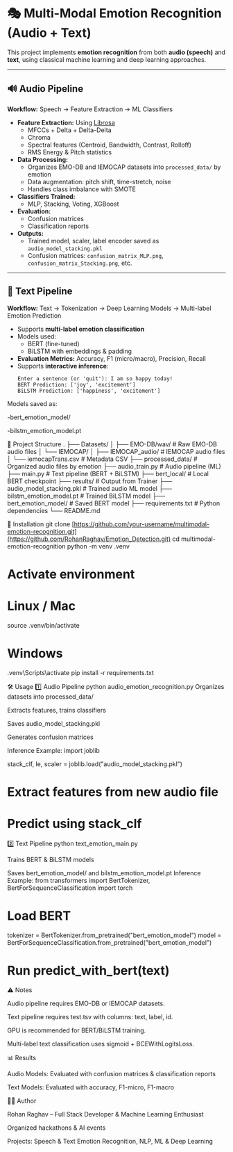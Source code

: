 # 🎭 Multi-Modal Emotion Recognition (Audio + Text)

This project implements **emotion recognition** from both **audio (speech)** and **text**, using classical machine learning and deep learning approaches.

---

## 🔊 Audio Pipeline
**Workflow:** Speech → Feature Extraction → ML Classifiers

- **Feature Extraction:** Using [Librosa](https://librosa.org/)
  - MFCCs + Delta + Delta-Delta
  - Chroma
  - Spectral features (Centroid, Bandwidth, Contrast, Rolloff)
  - RMS Energy & Pitch statistics
- **Data Processing:**
  - Organizes EMO-DB and IEMOCAP datasets into `processed_data/` by emotion
  - Data augmentation: pitch shift, time-stretch, noise
  - Handles class imbalance with SMOTE
- **Classifiers Trained:**
  - MLP, Stacking, Voting, XGBoost
- **Evaluation:**
  - Confusion matrices
  - Classification reports
- **Outputs:**
  - Trained model, scaler, label encoder saved as `audio_model_stacking.pkl`
  - Confusion matrices: `confusion_matrix_MLP.png`, `confusion_matrix_Stacking.png`, etc.

---

## 📝 Text Pipeline
**Workflow:** Text → Tokenization → Deep Learning Models → Multi-label Emotion Prediction

- Supports **multi-label emotion classification**
- Models used:
  - BERT (fine-tuned)
  - BiLSTM with embeddings & padding
- **Evaluation Metrics:** Accuracy, F1 (micro/macro), Precision, Recall
- Supports **interactive inference**:
  ```text
  Enter a sentence (or 'quit'): I am so happy today!
  BERT Prediction: ['joy', 'excitement']
  BiLSTM Prediction: ['happiness', 'excitement']

Models saved as:

-bert_emotion_model/

-bilstm_emotion_model.pt

📂 Project Structure
.
├── Datasets/
│   ├── EMO-DB/wav/           # Raw EMO-DB audio files
│   └── IEMOCAP/
│       ├── IEMOCAP_audio/    # IEMOCAP audio files
│       └── iemocapTrans.csv  # Metadata CSV
├── processed_data/           # Organized audio files by emotion
├── audio_train.py            # Audio pipeline (ML)
├── main.py                   # Text pipeline (BERT + BiLSTM)
├── bert_local/               # Local BERT checkpoint
├── results/                  # Output from Trainer
├── audio_model_stacking.pkl  # Trained audio ML model
├── bilstm_emotion_model.pt   # Trained BiLSTM model
├── bert_emotion_model/       # Saved BERT model
├── requirements.txt          # Python dependencies
└── README.md

🚀 Installation
git clone [https://github.com/your-username/multimodal-emotion-recognition.git](https://github.com/RohanRaghav/Emotion_Detection.git)
cd multimodal-emotion-recognition
python -m venv .venv
# Activate environment
# Linux / Mac
source .venv/bin/activate
# Windows
.venv\Scripts\activate
pip install -r requirements.txt

🛠 Usage
1️⃣ Audio Pipeline
python audio_emotion_recognition.py
Organizes datasets into processed_data/

Extracts features, trains classifiers

Saves audio_model_stacking.pkl

Generates confusion matrices

Inference Example:
import joblib

stack_clf, le, scaler = joblib.load("audio_model_stacking.pkl")
# Extract features from new audio file
# Predict using stack_clf
2️⃣ Text Pipeline
python text_emotion_main.py

Trains BERT & BiLSTM models

Saves bert_emotion_model/ and bilstm_emotion_model.pt
Inference Example:
from transformers import BertTokenizer, BertForSequenceClassification
import torch

# Load BERT
tokenizer = BertTokenizer.from_pretrained("bert_emotion_model")
model = BertForSequenceClassification.from_pretrained("bert_emotion_model")
# Run predict_with_bert(text)

⚠️ Notes

Audio pipeline requires EMO-DB or IEMOCAP datasets.

Text pipeline requires test.tsv with columns: text, label, id.

GPU is recommended for BERT/BiLSTM training.

Multi-label text classification uses sigmoid + BCEWithLogitsLoss.

📊 Results

Audio Models: Evaluated with confusion matrices & classification reports

Text Models: Evaluated with accuracy, F1-micro, F1-macro

👨‍💻 Author

Rohan Raghav – Full Stack Developer & Machine Learning Enthusiast

Organized hackathons & AI events

Projects: Speech & Text Emotion Recognition, NLP, ML & Deep Learning
